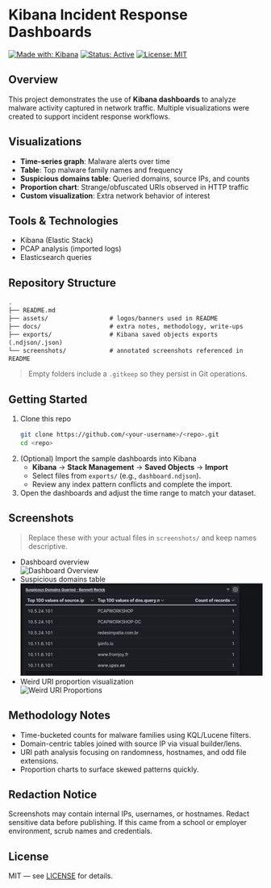 # Kibana Incident Response Dashboards

[![Made with: Kibana](https://img.shields.io/badge/Made%20with-Kibana-informational)](#)
[![Status: Active](https://img.shields.io/badge/Status-Active-success)](#)
[![License: MIT](https://img.shields.io/badge/License-MIT-yellow.svg)](LICENSE)

## Overview
This project demonstrates the use of **Kibana dashboards** to analyze malware activity captured in network traffic. Multiple visualizations were created to support incident response workflows.

## Visualizations
- **Time-series graph**: Malware alerts over time
- **Table**: Top malware family names and frequency
- **Suspicious domains table**: Queried domains, source IPs, and counts
- **Proportion chart**: Strange/obfuscated URIs observed in HTTP traffic
- **Custom visualization**: Extra network behavior of interest

## Tools & Technologies
- Kibana (Elastic Stack)
- PCAP analysis (imported logs)
- Elasticsearch queries

## Repository Structure
```
.
├── README.md
├── assets/                 # logos/banners used in README
├── docs/                   # extra notes, methodology, write-ups
├── exports/                # Kibana saved objects exports (.ndjson/.json)
└── screenshots/            # annotated screenshots referenced in README
```
> Empty folders include a `.gitkeep` so they persist in Git operations.

## Getting Started
1. Clone this repo
   ```bash
   git clone https://github.com/<your-username>/<repo>.git
   cd <repo>
   ```
2. (Optional) Import the sample dashboards into Kibana
   - **Kibana** → **Stack Management** → **Saved Objects** → **Import**
   - Select files from `exports/` (e.g., `dashboard.ndjson`).
   - Review any index pattern conflicts and complete the import.
3. Open the dashboards and adjust the time range to match your dataset.

## Screenshots
> Replace these with your actual files in `screenshots/` and keep names descriptive.
- Dashboard overview  
  ![Dashboard Overview](screenshots/dashboard_overview.png)
- Suspicious domains table  
  ![Suspicious Domains](screenshots/suspicious_domains_table.png)
- Weird URI proportion visualization  
  ![Weird URI Proportions](screenshots/weird_uri_proportion.png)

## Methodology Notes
- Time-bucketed counts for malware families using KQL/Lucene filters.
- Domain-centric tables joined with source IP via visual builder/lens.
- URI path analysis focusing on randomness, hostnames, and odd file extensions.
- Proportion charts to surface skewed patterns quickly.

## Redaction Notice
Screenshots may contain internal IPs, usernames, or hostnames. Redact sensitive data before publishing. If this came from a school or employer environment, scrub names and credentials.

## License
MIT — see [LICENSE](LICENSE) for details.